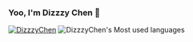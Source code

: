 ### Yoo, I'm Dizzzy Chen 👋
[![DizzzyChen](https://github-readme-stats.vercel.app/api?username=D1zzzY1)](https://github.com/anuraghazra/github-readme-stats) ![DizzzyChen's Most used languages](https://github-readme-stats.vercel.app/api/top-langs/?username=D1zzzY1&layout=compact&hide_border=true&langs_count=10)
<!--
**D1zzzY1/D1zzzY1** is a ✨ _special_ ✨ repository because its `README.md` (this file) appears on your GitHub profile.

Here are some ideas to get you started:

- 🔭 I’m currently working on ...
- 🌱 I’m currently learning ...
- 👯 I’m looking to collaborate on ...
- 🤔 I’m looking for help with ...
- 💬 Ask me about ...
- 📫 How to reach me: ...
- 😄 Pronouns: ...
- ⚡ Fun fact: ...
-->

